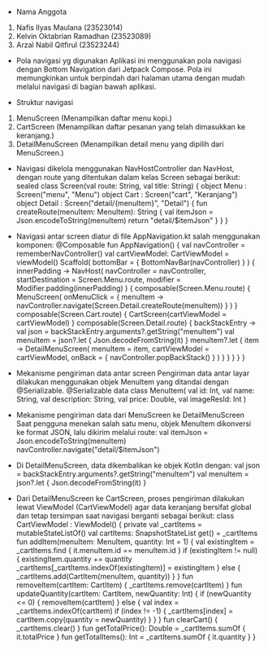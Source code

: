 - Nama Anggota
1. Nafis Ilyas Maulana (23523014)
2. Kelvin Oktabrian Ramadhan (23523089)
3. Arzal Nabil Qitfirul (23523244)

- Pola navigasi yg digunakan
Aplikasi ini menggunakan pola navigasi dengan Bottom Navigation dari Jetpack Compose. Pola ini memungkinkan untuk berpindah dari halaman utama dengan mudah melalui navigasi di bagian bawah aplikasi.

- Struktur navigasi
1. MenuScreen (Menampilkan daftar menu kopi.)
2. CartScreen (Menampilkan daftar pesanan yang telah dimasukkan ke keranjang.)
3. DetailMenuScreen (Menampilkan detail menu yang dipilih dari MenuScreen.)

- Navigasi dikelola menggunakan NavHostController dan NavHost, dengan route yang ditentukan dalam kelas Screen sebagai berikut:
sealed class Screen(val route: String, val title: String) {
    object Menu : Screen("menu", "Menu")
    object Cart : Screen("cart", "Keranjang")
    object Detail : Screen("detail/{menuItem}", "Detail") {
        fun createRoute(menuItem: MenuItem): String {
            val itemJson = Json.encodeToString(menuItem)
            return "detail/$itemJson"
        }
    }
}

- Navigasi antar screen diatur di file AppNavigation.kt salah menggunakan komponen:
@Composable
fun AppNavigation() {
    val navController = rememberNavController()
    val cartViewModel: CartViewModel = viewModel()
    Scaffold(
        bottomBar = { BottomNavBar(navController) }
    ) { innerPadding ->
        NavHost(
            navController = navController,
            startDestination = Screen.Menu.route,
            modifier = Modifier.padding(innerPadding)
        ) {
            composable(Screen.Menu.route) {
                MenuScreen(
                    onMenuClick = { menuItem ->
                        navController.navigate(Screen.Detail.createRoute(menuItem))
                    }
                )
            }
            composable(Screen.Cart.route) {
                CartScreen(cartViewModel = cartViewModel)
            }
            composable(Screen.Detail.route) { backStackEntry ->
                val json = backStackEntry.arguments?.getString("menuItem")
                val menuItem = json?.let { Json.decodeFromString<MenuItem>(it) }
                menuItem?.let { item ->
                    DetailMenuScreen(
                        menuItem = item,
                        cartViewModel = cartViewModel,
                        onBack = { navController.popBackStack() }
                    )
                }
            }
        }
    }
}

- Mekanisme pengiriman data antar screen
Pengiriman data antar layar dilakukan menggunakan objek MenuItem yang ditandai dengan @Serializable.
@Serializable
data class MenuItem(
    val id: Int,
    val name: String,
    val description: String,
    val price: Double,
    val imageResId: Int
)

- Mekanisme pengiriman data dari MenuScreen ke DetailMenuScreen
Saat pengguna menekan salah satu menu, objek MenuItem dikonversi ke format JSON, lalu dikirim melalui route:
val itemJson = Json.encodeToString(menuItem)
navController.navigate("detail/$itemJson")

- Di DetailMenuScreen, data dikembalikan ke objek Kotlin dengan:
val json = backStackEntry.arguments?.getString("menuItem")
val menuItem = json?.let { Json.decodeFromString<MenuItem>(it) }

- Dari DetailMenuScreen ke CartScreen, proses pengiriman dilakukan lewat ViewModel (CartViewModel) agar data keranjang bersifat global dan tetap tersimpan saat navigasi berganti sebagai berikut:
class CartViewModel : ViewModel() {
    private val _cartItems = mutableStateListOf<CartItem>()
    val cartItems: SnapshotStateList<CartItem> get() = _cartItems
    fun addItem(menuItem: MenuItem, quantity: Int = 1) {
        val existingItem = _cartItems.find { it.menuItem.id == menuItem.id }
        if (existingItem != null) {
            existingItem.quantity += quantity
            _cartItems[_cartItems.indexOf(existingItem)] = existingItem
        } else {
            _cartItems.add(CartItem(menuItem, quantity))
        }
    }
    fun removeItem(cartItem: CartItem) {
        _cartItems.remove(cartItem)
    }
    fun updateQuantity(cartItem: CartItem, newQuantity: Int) {
        if (newQuantity <= 0) {
            removeItem(cartItem)
        } else {
            val index = _cartItems.indexOf(cartItem)
            if (index != -1) {
                _cartItems[index] = cartItem.copy(quantity = newQuantity)
            }
        }
    }
    fun clearCart() {
        _cartItems.clear()
    }
    fun getTotalPrice(): Double = _cartItems.sumOf { it.totalPrice }
    fun getTotalItems(): Int = _cartItems.sumOf { it.quantity }
}
